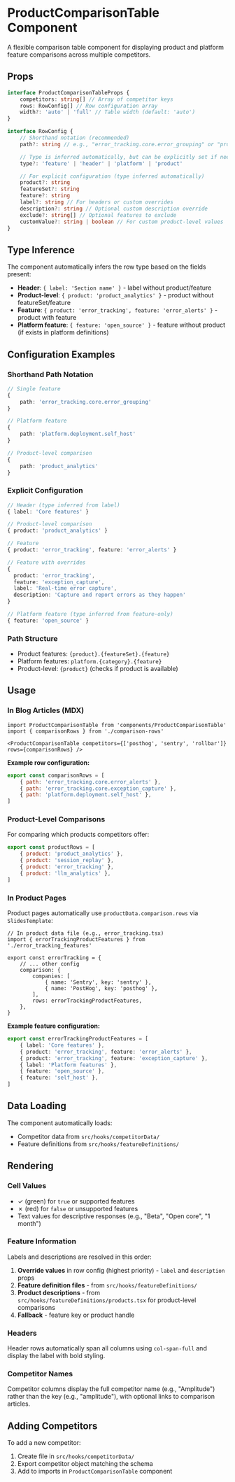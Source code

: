 # ProductComparisonTable Component

A flexible comparison table component for displaying product and platform feature comparisons across multiple competitors.

## Props

```typescript
interface ProductComparisonTableProps {
    competitors: string[] // Array of competitor keys
    rows: RowConfig[] // Row configuration array
    width?: 'auto' | 'full' // Table width (default: 'auto')
}

interface RowConfig {
    // Shorthand notation (recommended)
    path?: string // e.g., "error_tracking.core.error_grouping" or "product_analytics"

    // Type is inferred automatically, but can be explicitly set if needed
    type?: 'feature' | 'header' | 'platform' | 'product'

    // For explicit configuration (type inferred automatically)
    product?: string
    featureSet?: string
    feature?: string
    label?: string // For headers or custom overrides
    description?: string // Optional custom description override
    exclude?: string[] // Optional features to exclude
    customValue?: string | boolean // For custom product-level values
}
```

## Type Inference

The component automatically infers the row type based on the fields present:

-   **Header**: `{ label: 'Section name' }` - label without product/feature
-   **Product-level**: `{ product: 'product_analytics' }` - product without featureSet/feature
-   **Feature**: `{ product: 'error_tracking', feature: 'error_alerts' }` - product with feature
-   **Platform feature**: `{ feature: 'open_source' }` - feature without product (if exists in platform definitions)

## Configuration Examples

### Shorthand Path Notation

```typescript
// Single feature
{
    path: 'error_tracking.core.error_grouping'
}

// Platform feature
{
    path: 'platform.deployment.self_host'
}

// Product-level comparison
{
    path: 'product_analytics'
}
```

### Explicit Configuration

```typescript
// Header (type inferred from label)
{ label: 'Core features' }

// Product-level comparison
{ product: 'product_analytics' }

// Feature
{ product: 'error_tracking', feature: 'error_alerts' }

// Feature with overrides
{
  product: 'error_tracking',
  feature: 'exception_capture',
  label: 'Real-time error capture',
  description: 'Capture and report errors as they happen'
}

// Platform feature (type inferred from feature-only)
{ feature: 'open_source' }
```

### Path Structure

-   Product features: `{product}.{featureSet}.{feature}`
-   Platform features: `platform.{category}.{feature}`
-   Product-level: `{product}` (checks if product is available)

## Usage

### In Blog Articles (MDX)

```mdx
import ProductComparisonTable from 'components/ProductComparisonTable'
import { comparisonRows } from './comparison-rows'

<ProductComparisonTable competitors={['posthog', 'sentry', 'rollbar']} rows={comparisonRows} />
```

**Example row configuration:**

```javascript
export const comparisonRows = [
    { path: 'error_tracking.core.error_alerts' },
    { path: 'error_tracking.core.exception_capture' },
    { path: 'platform.deployment.self_host' },
]
```

### Product-Level Comparisons

For comparing which products competitors offer:

```javascript
export const productRows = [
    { product: 'product_analytics' },
    { product: 'session_replay' },
    { product: 'error_tracking' },
    { product: 'llm_analytics' },
]
```

### In Product Pages

Product pages automatically use `productData.comparison.rows` via `SlidesTemplate`:

```tsx
// In product data file (e.g., error_tracking.tsx)
import { errorTrackingProductFeatures } from './error_tracking_features'

export const errorTracking = {
    // ... other config
    comparison: {
        companies: [
            { name: 'Sentry', key: 'sentry' },
            { name: 'PostHog', key: 'posthog' },
        ],
        rows: errorTrackingProductFeatures,
    },
}
```

**Example feature configuration:**

```typescript
export const errorTrackingProductFeatures = [
    { label: 'Core features' },
    { product: 'error_tracking', feature: 'error_alerts' },
    { product: 'error_tracking', feature: 'exception_capture' },
    { label: 'Platform features' },
    { feature: 'open_source' },
    { feature: 'self_host' },
]
```

## Data Loading

The component automatically loads:

-   Competitor data from `src/hooks/competitorData/`
-   Feature definitions from `src/hooks/featureDefinitions/`

## Rendering

### Cell Values

-   ✓ (green) for `true` or supported features
-   ✗ (red) for `false` or unsupported features
-   Text values for descriptive responses (e.g., "Beta", "Open core", "1 month")

### Feature Information

Labels and descriptions are resolved in this order:

1. **Override values** in row config (highest priority) - `label` and `description` props
2. **Feature definition files** - from `src/hooks/featureDefinitions/`
3. **Product descriptions** - from `src/hooks/featureDefinitions/products.tsx` for product-level comparisons
4. **Fallback** - feature key or product handle

### Headers

Header rows automatically span all columns using `col-span-full` and display the label with bold styling.

### Competitor Names

Competitor columns display the full competitor name (e.g., "Amplitude") rather than the key (e.g., "amplitude"), with optional links to comparison articles.

## Adding Competitors

To add a new competitor:

1. Create file in `src/hooks/competitorData/`
2. Export competitor object matching the schema
3. Add to imports in `ProductComparisonTable` component
